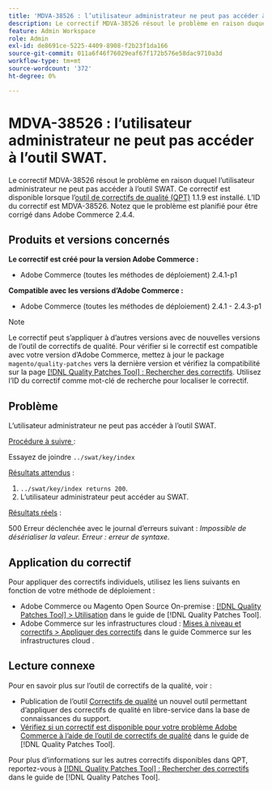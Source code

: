 ```yaml
---
title: 'MDVA-38526 : l’utilisateur administrateur ne peut pas accéder à l’outil SWAT.'
description: Le correctif MDVA-38526 résout le problème en raison duquel l’utilisateur administrateur ne peut pas accéder à l’outil SWAT. Ce correctif est disponible lorsque l’outil [Outil de correctifs de la qualité (QPT)](https://experienceleague.adobe.com/fr/docs/commerce-operations/tools/quality-patches-tool/quality-patches-tool-to-self-serve-quality-patches) 1.1.9 est installé. L’ID du correctif est MDVA-38526. Notez que le problème est planifié pour être corrigé dans Adobe Commerce 2.4.4.
feature: Admin Workspace
role: Admin
exl-id: de8691ce-5225-4409-8908-f2b23f1da166
source-git-commit: 011a6f46f76029eaf67f172b576e58dac9710a3d
workflow-type: tm+mt
source-wordcount: '372'
ht-degree: 0%

---
```


# MDVA-38526 : l’utilisateur administrateur ne peut pas accéder à l’outil SWAT.

Le correctif MDVA-38526 résout le problème en raison duquel l’utilisateur administrateur ne peut pas accéder à l’outil SWAT. Ce correctif est disponible lorsque l’[outil de correctifs de qualité (QPT)](https://experienceleague.adobe.com/fr/docs/commerce-operations/tools/quality-patches-tool/quality-patches-tool-to-self-serve-quality-patches) 1.1.9 est installé. L’ID du correctif est MDVA-38526. Notez que le problème est planifié pour être corrigé dans Adobe Commerce 2.4.4.

## Produits et versions concernés

**Le correctif est créé pour la version Adobe Commerce :**

* Adobe Commerce (toutes les méthodes de déploiement) 2.4.1-p1

**Compatible avec les versions d’Adobe Commerce :**

* Adobe Commerce (toutes les méthodes de déploiement) 2.4.1 - 2.4.3-p1

>[!NOTE]
>
>Le correctif peut s’appliquer à d’autres versions avec de nouvelles versions de l’outil de correctifs de qualité. Pour vérifier si le correctif est compatible avec votre version d’Adobe Commerce, mettez à jour le package `magento/quality-patches` vers la dernière version et vérifiez la compatibilité sur la page [[!DNL Quality Patches Tool] : Rechercher des correctifs](https://experienceleague.adobe.com/fr/docs/commerce-operations/tools/quality-patches-tool/quality-patches-tool-to-self-serve-quality-patches). Utilisez l’ID du correctif comme mot-clé de recherche pour localiser le correctif.

## Problème

L’utilisateur administrateur ne peut pas accéder à l’outil SWAT.

<u>Procédure à suivre </u> :

Essayez de joindre `../swat/key/index`

<u>Résultats attendus</u> :

1. `../swat/key/index returns 200`.
1. L’utilisateur administrateur peut accéder au SWAT.

<u>Résultats réels</u> :

500 Erreur déclenchée avec le journal d’erreurs suivant : *Impossible de désérialiser la valeur. Erreur : erreur de syntaxe*.

## Application du correctif

Pour appliquer des correctifs individuels, utilisez les liens suivants en fonction de votre méthode de déploiement :

* Adobe Commerce ou Magento Open Source On-premise : [[!DNL Quality Patches Tool] > Utilisation](/help/tools/quality-patches-tool/usage.md) dans le guide de [!DNL Quality Patches Tool].
* Adobe Commerce sur les infrastructures cloud : [Mises à niveau et correctifs > Appliquer des correctifs](https://experienceleague.adobe.com/docs/commerce-cloud-service/user-guide/develop/upgrade/apply-patches.html?lang=fr) dans le guide Commerce sur les infrastructures cloud .

## Lecture connexe

Pour en savoir plus sur l’outil de correctifs de la qualité, voir :

* Publication de l’outil [Correctifs de qualité](https://experienceleague.adobe.com/fr/docs/commerce-operations/tools/quality-patches-tool/quality-patches-tool-to-self-serve-quality-patches) un nouvel outil permettant d’appliquer des correctifs de qualité en libre-service dans la base de connaissances du support.
* [Vérifiez si un correctif est disponible pour votre problème Adobe Commerce à l’aide de l’outil de correctifs de qualité](/help/tools/quality-patches-tool/patches-available-in-qpt/check-patch-for-magento-issue-with-magento-quality-patches.md) dans le guide de [!DNL Quality Patches Tool].

Pour plus d’informations sur les autres correctifs disponibles dans QPT, reportez-vous à [[!DNL Quality Patches Tool] : Rechercher des correctifs](https://experienceleague.adobe.com/tools/commerce-quality-patches/index.html?lang=fr) dans le guide de [!DNL Quality Patches Tool].
